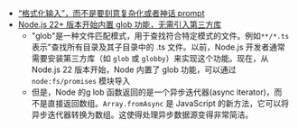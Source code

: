 - [“格式化输入”，而不是要刻意复杂化或者神话 prompt](https://x.com/richardchang/status/1907258450998104143)
- [Node.js 22+ 版本开始内置 glob 功能，无需引入第三方库](https://x.com/mattpocockuk/status/1907030927328329956)
	- "glob"是一种文件匹配模式，用于查找符合特定模式的文件。例如`**/*.ts`表示"查找所有目录及其子目录中的 .ts 文件。以前，Node.js 开发者通常需要安装第三方库（如 `glob` 或 `globby`）来实现这个功能。现在，从 Node.js 22 版本开始，Node 内置了 glob 功能，可以通过 `node:fs/promises` 模块导入
	- 但是，Node 的g lob 函数返回的是一个异步迭代器(async iterator)，而不是直接返回数组。`Array.fromAsync` 是 JavaScript 的新方法，它可以将异步迭代器转换为数组。这使得处理异步数据源变得非常简洁。